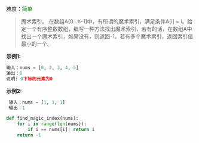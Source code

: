 难度：<font color=green>简单</font>

> 魔术索引。 在数组A[0...n-1]中，有所谓的魔术索引，满足条件A[i] = i。给定一个有序整数数组，编写一种方法找出魔术索引，若有的话，在数组A中找出一个魔术索引，如果没有，则返回-1。若有多个魔术索引，返回索引值最小的一个。

**示例1:**

```python
输入：nums = [0, 2, 3, 4, 5]
输出：0
说明: 0下标的元素为0
```

**示例2:**

```python
 输入：nums = [1, 1, 1]
 输出：1
```



```python
def find_magic_index(nums):
    for i in range(len(nums)):
        if i == nums[i]: return i
    return -1
```

